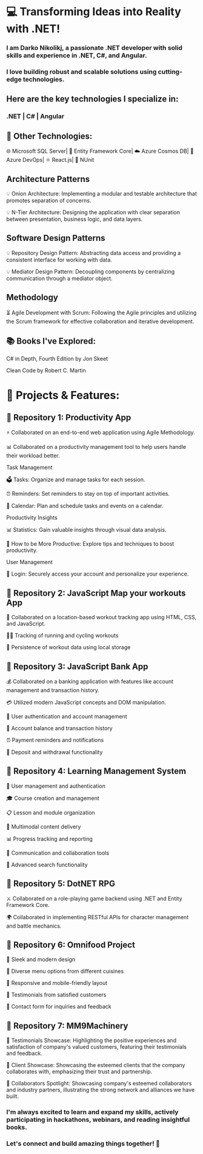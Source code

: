 # 💻 Transforming Ideas into Reality with .NET!

### I am Darko Nikolikj, a passionate .NET developer with solid skills and experience in .NET, C#, and Angular.

###  I love building robust and scalable solutions using cutting-edge technologies. 

## Here are the key technologies I specialize in:

  ### .NET | C# | Angular


##  🚀 Other Technologies:

🌐 Microsoft SQL Server| 🧱 Entity Framework Core| ☁️ Azure Cosmos DB| 🚀 Azure DevOps| ⚛️ React.js| 🧪 NUnit

## Architecture Patterns
:bulb: Onion Architecture: Implementing a modular and testable architecture that promotes separation of concerns.

:bulb: N-Tier Architecture: Designing the application with clear separation between presentation, business logic, and data layers.

## Software Design Patterns
:bulb: Repository Design Pattern: Abstracting data access and providing a consistent interface for working with data.

:bulb: Mediator Design Pattern: Decoupling components by centralizing communication through a mediator object.

## Methodology
:hourglass_flowing_sand: Agile Development with Scrum: Following the Agile principles and utilizing the Scrum framework for effective collaboration and iterative development.

## 📚 Books I've Explored:

 C# in Depth, Fourth Edition by Jon Skeet

 Clean Code by Robert C. Martin

# 🔧 Projects & Features:

## 🔹 Repository 1: Productivity App

⚡️ Collaborated on an end-to-end web application using Agile Methodology.

📊 Collaborated on a productivity management tool to help users handle their workload better.

  Task Management

:ballot_box: Tasks: Organize and manage tasks for each session.

:alarm_clock: Reminders: Set reminders to stay on top of important activities.

:calendar: Calendar: Plan and schedule tasks and events on a calendar.

 Productivity Insights

:bar_chart: Statistics: Gain valuable insights through visual data analysis.

:rocket: How to be More Productive: Explore tips and techniques to boost productivity.

 User Management

:key: Login: Securely access your account and personalize your experience.



## 🔹 Repository 2: JavaScript Map your workouts App

📍 Collaborated on a location-based workout tracking app using HTML, CSS, and JavaScript.

:running_woman: Tracking of running and cycling workouts

:floppy_disk: Persistence of workout data using local storage

## 🔹 Repository 3: JavaScript Bank App

💰 Collaborated on a banking application with features like account management and transaction history.

💳 Utilized modern JavaScript concepts and DOM manipulation.

:bust_in_silhouette: User authentication and account management

:money_with_wings: Account balance and transaction history

:alarm_clock: Payment reminders and notifications

:money_with_wings: Deposit and withdrawal functionality


## 🔹 Repository 4: Learning Management System

:bust_in_silhouette: User management and authentication

:mortar_board: Course creation and management

:clipboard: Lesson and module organization

:page_with_curl: Multimodal content delivery

:bar_chart: Progress tracking and reporting

:speech_balloon: Communication and collaboration tools

:mag_right: Advanced search functionality


## 🔹 Repository 5: DotNET RPG

⚔️ Collaborated on a role-playing game backend using .NET and Entity Framework Core.

🌍 Collaborated in implementing  RESTful APIs for character management and battle mechanics.

## 🔹 Repository 6: Omnifood Project

:rocket: Sleek and modern design

:fork_and_knife: Diverse menu options from different cuisines

:iphone: Responsive and mobile-friendly layout

:loudspeaker: Testimonials from satisfied customers

:email: Contact form for inquiries and feedback

## 🔹 Repository 7: MM9Machinery

🌟 Testimonials Showcase: Highlighting the positive experiences and satisfaction of company's valued customers, featuring their testimonials and feedback.

🤝 Client Showcase: Showcasing the esteemed clients that the company collaborates with, emphasizing their trust and partnership.

💼 Collaborators Spotlight: Showcasing company's esteemed collaborators and industry partners, illustrating the strong network and alliances we have built.


### I'm always excited to learn and expand my skills, actively participating in hackathons, webinars, and reading insightful books.

 ### Let's connect and build amazing things together! 🌟
